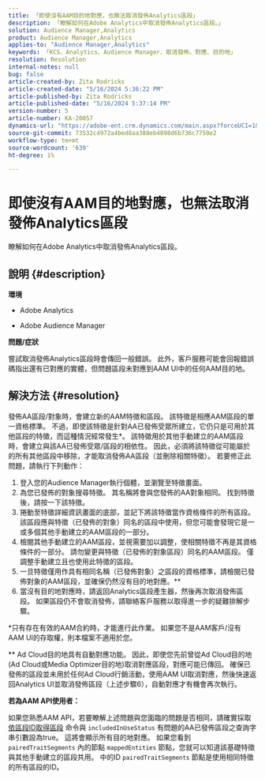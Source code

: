 ```yaml
---
title: 「即使沒有AAM目的地對應，也無法取消發佈Analytics區段」
description: 「瞭解如何在Adobe Analytics中取消發佈Analytics區段。」
solution: Audience Manager,Analytics
product: Audience Manager,Analytics
applies-to: "Audience Manager,Analytics"
keywords: 「KCS、Analytics、Audience Manager、取消發佈、對應、目的地」
resolution: Resolution
internal-notes: null
bug: false
article-created-by: Zita Rodricks
article-created-date: "5/16/2024 5:36:22 PM"
article-published-by: Zita Rodricks
article-published-date: "5/16/2024 5:37:14 PM"
version-number: 5
article-number: KA-20057
dynamics-url: "https://adobe-ent.crm.dynamics.com/main.aspx?forceUCI=1&pagetype=entityrecord&etn=knowledgearticle&id=5c5b09cb-aa13-ef11-9f89-6045bd0298d4"
source-git-commit: 73532c4972a4bed8aa388eb4898d6b736c7750e2
workflow-type: tm+mt
source-wordcount: '639'
ht-degree: 1%

---
```


# 即使沒有AAM目的地對應，也無法取消發佈Analytics區段


瞭解如何在Adobe Analytics中取消發佈Analytics區段。

## 說明 {#description}


<b>環境</b>

- Adobe Analytics

- Adobe Audience Manager

<b>問題/症狀</b>

嘗試取消發佈Analytics區段時會傳回一般錯誤。 此外，客戶服務可能會回報錯誤碼指出還有已對應的實體，但問題區段未對應到AAM UI中的任何AAM目的地。


## 解決方法 {#resolution}


發佈AA區段/對象時，會建立新的AAM特徵和區段。 該特徵是相應AAM區段的單一資格標準。 不過，即使該特徵是針對AA已發佈受眾所建立，它仍只是可用於其他區段的特徵，而這種情況經常發生\*。 該特徵用於其他手動建立的AAM區段時，會建立與該AA已發佈受眾/區段的相依性。 因此，必須將該特徵從可能屬於的所有其他區段中移除，才能取消發佈AA區段（並刪除相關特徵）。 若要修正此問題，請執行下列動作：

1. 登入您的Audience Manager執行個體，並瀏覽至特徵畫面。
2. 為您已發佈的對象搜尋特徵。 其名稱將會與您發佈的AA對象相同。 找到特徵後，請按一下該特徵。
3. 捲動至特徵詳細資訊畫面的底部，並記下將該特徵當作資格條件的所有區段。 該區段應與特徵（已發佈的對象）同名的區段中使用，但您可能會發現它是一或多個其他手動建立的AAM區段的一部分。
4. 檢閱其他手動建立的AAM區段，並視需要加以調整，使相關特徵不再是其資格條件的一部分。 請勿變更與特徵（已發佈的對象區段）同名的AAM區段。 僅調整手動建立且也使用此特徵的區段。
5. 一旦特徵僅用作具有相同名稱（已發佈對象）之區段的資格標準，請檢閱已發佈對象的AAM區段，並確保仍然沒有目的地對應。\*\*
6. 當沒有目的地對應時，請返回Analytics區段產生器，然後再次取消發佈區段。 如果區段仍不會取消發佈，請聯絡客戶服務以取得進一步的疑難排解步驟。


\*只有存在有效的AAM合約時，才能進行此作業。 如果您不是AAM客戶/沒有AAM UI的存取權，則本檔案不適用於您。

\*\* Ad Cloud目的地具有自動對應功能。 因此，即使您先前曾從Ad Cloud目的地(Ad Cloud或Media Optimizer目的地)取消對應區段，對應可能已傳回。 確保已發佈的區段並未用於任何Ad Cloud行銷活動，使用AAM UI取消對應，然後快速返回Analytics UI並取消發佈區段（上述步驟6），自動對應才有機會再次執行。

<b>若為AAM API使用者：</b>

如果您熟悉AAM API，若要瞭解上述問題與您面臨的問題是否相同，請確實採取 [依區段ID取得區段](https://bank.demdex.com/portal/swagger/index.html#/Segments%20API/get_segments__sid_) 命令與 `includedInUseStatus` 有問題的AA已發佈區段之查詢字串引數設為true。 這將會顯示所有目的地對應。 如果您看到 `pairedTraitSegments` 內的節點 `mappedEntities` 節點，您就可以知道該基礎特徵與其他手動建立的區段共用。 中的ID `pairedTraitSegments` 節點是使用相同特徵的所有區段的ID。
